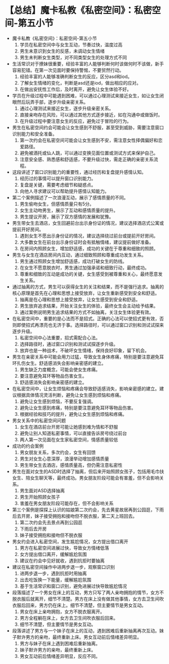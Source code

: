 # 【总结】魔卡私教《私密空间》：私密空间-第五小节

-   魔卡私教《私密空间》：私密空间-第五小节
    1.  学员在私密空间中与女生互动，节奏过快，温度过高
    2.  男生未意识到女生的反感，未调动女生情绪
    3.  男生未判断女生类型，对不同类型女生的处理方式不同
-   生活常识对于撩妹很重要，经验丰富的人能够判断何时该做何时不该做，新手容易犯错。在第一次见面时要保持警惕，不要贸然行动。
    1.  经验丰富的人能够准确判断女生的反应，区分asd和iod。
    2.  了解女生情绪的变化，判断是asd还是iod，做出相应的应对。
    3.  在做出安抚性工作后，及时离开，避免让女生体验不好。
-   学员在升级过程中可能遇到困难，可以通过心理测试来接近女生，如让女生闭眼然后玩弄手部，逐步升级亲密关系。
    1.  通过心理测试来接近女生，逐步升级亲密关系。
    2.  直接亲吻存在风险，可以通过其他方式逐步接近，如在沟通中或做饭时。
    3.  在升级过程中要注意女生的反应，避免过于冒险的行为。
-   男生在私密空间约会可能会让女生感到不舒服，甚至受到威胁，需要注意窗口识别能力和安全准备。
    1.  第一次约会在私密空间可能会让女生感到不安，需注意女性择偶偏好和恋爱路径。
    2.  避免被酒托或仙人跳，可以通过变换见面位置或测试方式来保护自己。
    3.  注意安全感、熟悉感和舒适感，不要升级过快，需走正确的亲密关系流程。
-   这段讲述了窗口识别能力的重要性，通过经历和复盘提升感情认知。
    1.  经历过的事情可以提升窗口识别能力。
    2.  复盘是关键，需要考虑细节和疑惑点。
    3.  向他人寻求建议可以帮助提升感情认知能力。
-   第二个案例描述了一次浪漫互动，展示了感情质量的不同。
    1.  男生偷吻女生，但感情质量只有5分。
    2.  女生主动吻男生，展示了互动和感情质量的提升。
    3.  男生提议开房，展示了双方感情的发展和犹豫。
-   男生带女生去酒店，女生回避前台出示身份证的情况，建议选择酒店式公寓或提前开好房间。
    1.  遇到女生不愿出示身份证的情况，建议选择绕过前台或提前开好房间。
    2.  大多数女生在前台出示身份证时会有抵触情绪，建议提前做好准备。
    3.  在房间内照顾女生，增加舒适感，成功的关键在于尊重和细致的照顾。
-   男生与女生在酒店房间内互动，通过细致照顾和尊重成功发生关系。
    1.  男生通过照顾女生增加舒适感，成功打破女生的防线。
    2.  在女生不愿意脱衣时，男生通过加强承诺和细致行动，最终成功。
    3.  尊重和细致的互动是成功的关键，女生感受到被尊重和关心，最终愿意发生关系。
-   通过抽离的方式，男生可以获得女生的关注和结果，而不是强行追求。抽离的核心原理是首先在心理和思想上接受放弃，让女生重新感受到安全和舒适。
    1.  抽离是在心理和思想上接受放弃，让女生感受到安全和舒适。
    2.  男生放弃追求结果，开始关注女生的体验，最终女生会主动给予结果。
    3.  通过案例说明男生追求结果的方式不如抽离，关注女生体验更有效。
-   在私密空间中，重要的是心法而不是招式。正确的心法可以使招式更有效，否则即使招式再漂亮也无济于事。选择路径时，可以通过窗口识别和测试试探来逐步升级。
    1.  私密空间中心法重要，招式需配合心法。
    2.  选择路径时，通过窗口识别和测试试探逐步升级。
    3.  放弃也是一种战术，不破坏女生情绪，保持良好印象，留下机会。
-   男生在亲密关系中可能会用力过猛，导致女生身体疼痛，特别是要注意避免耳环扎伤女生。舒适感消失会影响亲密感的建立。
    1.  男生缺乏力度概念，可能会使女生疼痛。
    2.  要注意避免耳环等物品伤害女生。
    3.  舒适感消失会影响亲密感的建立。
-   在私密空间中，让女生烦恼和疼痛会导致舒适感消失，影响亲密感的建立。建议根据具体情况灵活判断，避免让女生感到烦恼和疼痛。
    1.  避免让女生感到烦恼，不要反复强调。
    2.  避免让女生感到疼痛，特别是要注意避免耳环等物品伤害。
    3.  根据经验和技巧的提升，避免让女生感到烦恼和疼痛。
-   男女关系中的私密空间问题
    1.  女生在酒店前台开房可能让她感到难为情和不舒服
    2.  避免让别人知道私密事情，可以直接告诉房号绕过前台
    3.  两人第一次见面在女生家私密空间，情感质量较低
-   成功的约会案例
    1.  男女朋友关系，多次约会，女生有回馈
    2.  男生对女生心意深厚，浪漫举动增加感情质量
    3.  男生带女生去酒店，感情质量高，但仍需注意私密性
-   男生在面对女生的ASD时选择了抽离，但后来开始照顾女孩子，包括用毛巾扶女生、陪女生聊天等，最终成功。男女朋友阶段可能会有害羞，但不会影响关系。
    1.  男生面对ASD选择抽离
    2.  男生开始照顾女孩子
    3.  害羞在男女朋友阶段可能存在，但不会影响关系
-   第三个案例是探探上认识的姑娘第二次约会，先去黄星故居再到公园逛，下雨后去开房，妹子接受拥抱和接吻但不脱衣服，第二天上班回去。
    1.  第二次约会先去景点再到公园逛
    2.  下雨后去开房
    3.  妹子接受拥抱和接吻但不脱衣服
-   男女约会进入私密空间，发生尴尬情况，女方提出借口离开
    1.  男方在私密空间进展过快，导致女方情绪低落
    2.  女方提出借口离开，缓解尴尬氛围
    3.  建议在约会中见好就收，遇到抗拒时要抽离
-   建议在私密空间操作中进两步退一步，观察窗口识别
    1.  进两步退一步，遇到抗拒时用抽离
    2.  出去吃饭换一下能量，缓解尴尬氛围
    3.  基于生活常识和窗口识别，避免进展过快导致尴尬情况
-   段落描述了一个男女在床上的互动，男方只写了两人亲吻拥抱的情节，女方不脱衣服后就离开，细节不清楚。男方在床上没有做其他事情，女方去卫生间吹衣服后回来，男方仍在床上。细节不清楚，但主要情节是男女互动。
    1.  男女在床上亲吻拥抱，女方不脱衣服离开。
    2.  男方全程躺在床上，女方去卫生间吹衣服后回来。
    3.  细节不清楚，但主要情节是男女互动。
-   段落讲述了男方与一个妹子在床上的互动，遇到困难后重新抽离再次互动。妹子默许男方的亲吻，最终重新上床。男女互动前后情绪差异明显。
    1.  男方与妹子在床上遇到困难后重新抽离。
    2.  妹子默许男方的亲吻，最终重新上床。
    3.  男女互动前后情绪差异明显，反应不同。